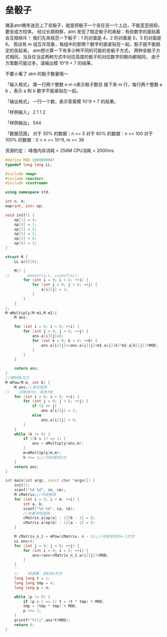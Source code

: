 # 垒骰子

赌圣atm晚年迷恋上了垒骰子，就是把骰子一个垒在另一个上边，不能歪歪扭扭，要垒成方柱体。
经过长期观察，atm 发现了稳定骰子的奥秘：有些数字的面贴着会互相排斥！
我们先来规范一下骰子：1 的对面是 4，2 的对面是 5，3 的对面是 6。
假设有 m 组互斥现象，每组中的那两个数字的面紧贴在一起，骰子就不能稳定的垒起来。
atm想计算一下有多少种不同的可能的垒骰子方式。
两种垒骰子方式相同，当且仅当这两种方式中对应高度的骰子的对应数字的朝向都相同。
由于方案数可能过多，请输出模 10^9 + 7 的结果。

不要小看了 atm 的骰子数量哦～

「输入格式」
第一行两个整数 n m
n表示骰子数目
接下来 m 行，每行两个整数 a b ，表示 a 和 b 数字不能紧贴在一起。

「输出格式」
一行一个数，表示答案模 10^9 + 7 的结果。

「样例输入」
2 1
1 2

「样例输出」
544

「数据范围」
对于 30% 的数据：n <= 5
对于 60% 的数据：n <= 100
对于 100% 的数据：0 < n <= 10^9, m <= 36

资源约定：
峰值内存消耗 < 256M
CPU消耗  < 2000ms

```c++
#define MOD 1000000007
typedef long long LL;

#include <map>
#include <vector>
#include <iostream>

using namespace std;

int n, m;
map<int, int> op;

void init() {
    op[1] = 4;
    op[4] = 1;
    op[2] = 5;
    op[5] = 2;
    op[3] = 6;
    op[6] = 3;
}

struct M {
    LL a[6][6];

    M() {
//        memset(a,1, sizeof(a));
        for (int i = 0; i < 6; ++i) {
            for (int j = 0; j < 6; ++j) {
                a[i][j] = 1;
            }
        }
    }
};
M mMultiply(M m1,M m2){
    M ans;

    for (int i = 0; i < 6; ++i) {
        for (int j = 0; j < 6; ++j) {
            ans.a[i][j]=0;
            for (int k = 0; k < 6; ++k) {
                ans.a[i][j]=(ans.a[i][j]+m1.a[i][k]*m2.a[k][j])%MOD;
            }
        }
    }

    return ans;
}
//求M的k次方
M mPow(M m, int k) {
    M ans;//单位矩阵
//    对角线为1，其余为0
    for (int i = 0; i < 6; ++i) {
        for (int j = 0; j < 6; ++j) {
            if (i == j)
                ans.a[i][j] = 1;
            else
                ans.a[i][j] = 0;
        }
    }
    while (k != 0) {
        if ((k & 1) == 1) {
            ans = mMultiply(ans,m);
        }
        m=mMultiply(m,m);
        k >>= 1;//向右移动1位
    }
    return ans;
}

int main(int argc, const char *argv[]) {
    init();
    scanf("%d %d", &n, &m);
    M cMatrix;//冲突矩阵
    for (int i = 0; i < m; ++i) {
        int a, b;
        scanf("%d %d", &a, &b);
        //完善冲突矩阵
        cMatrix.a[op[a] - 1][b - 1] = 0;
        cMatrix.a[op[b] - 1][a - 1] = 0;
    }

    M cMatrix_n_1 = mPow(cMatrix, n - 1);//冲突矩阵的n-1次方
    LL ans=0;
    for (int j = 0; j < 6; ++j) {
        for (int i = 0; i < 6; ++i) {
            ans=(ans+cMatrix_n_1.a[i][j])%MOD;
        }
    }

    //    快速幂，求4的n次方
    long long t = 1;
    long long tmp = 4;
    long long p = n;

    while (p != 0) {
        if (p & 1 == 1) t = (t * tmp) % MOD;
        tmp = (tmp * tmp) % MOD;
        p >>= 1;
    }
    printf("%lli",ans*t%MOD);
    return 0;
}
```

